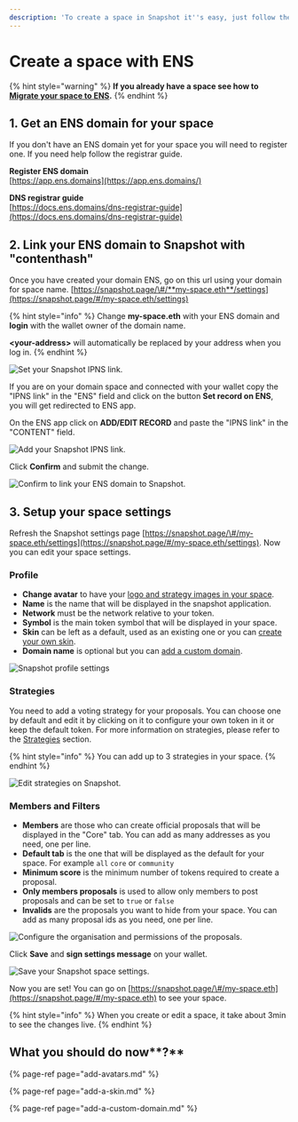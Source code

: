 ```yaml
---
description: 'To create a space in Snapshot it''s easy, just follow these steps.'
---
```


# Create a space with ENS

{% hint style="warning" %}
**If you already have a space see how to** [**Migrate your space to ENS**](migrate-your-space-to-ens.md)**.**
{% endhint %}

## 1. Get an ENS domain for your space

If you don't have an ENS domain yet for your space you will need to register one. If you need help follow the registrar guide.

**Register ENS domain**  
[https://app.ens.domains](https://app.ens.domains/)

**DNS registrar guide**  
[https://docs.ens.domains/dns-registrar-guide](https://docs.ens.domains/dns-registrar-guide)

## 2. Link your ENS domain to Snapshot with "contenthash"

Once you have created your domain ENS, go on this url using your domain for space name. [https://snapshot.page/\#/**my-space.eth**/settings](https://snapshot.page/#/my-space.eth/settings)

{% hint style="info" %}
Change **my-space.eth** with your ENS domain and **login** with the wallet owner of the domain name.

**&lt;your-address&gt;** will automatically be replaced by your address when you log in.
{% endhint %}

![Set your Snapshot IPNS link.](../.gitbook/assets/capture-de-cran-2020-12-20-a-11.09.23.png)

If you are on your domain space and connected with your wallet copy the "IPNS link" in the "ENS" field and click on the button **Set record on ENS**, you will get redirected to ENS app.

On the ENS app click on **ADD/EDIT RECORD** and paste the "IPNS link" in the "CONTENT" field.

![Add your Snapshot IPNS link.](../.gitbook/assets/image%20%283%29.png)

Click **Confirm** and submit the change.

![Confirm to link your ENS domain to Snapshot.](../.gitbook/assets/image%20%285%29.png)

## **3. Setup your space settings**

Refresh the Snapshot settings page [https://snapshot.page/\#/my-space.eth/settings](https://snapshot.page/#/my-space.eth/settings). Now you can edit your space settings.

### Profile

* **Change avatar** to have your [logo and strategy images in your space](add-avatars.md#add-your-space-logo-and-strategy-image-s).
* **Name** is the name that will be displayed in the snapshot application.
* **Network** must be the network relative to your token.
* **Symbol** is the main token symbol that will be displayed in your space. 
* **Skin** can be left as a default, used as an existing one or you can [create your own skin](add-a-skin.md#add-your-skin).
* **Domain name** is optional but you can [add a custom domain](add-a-custom-domain.md#add-a-custom-domain).

![Snapshot profile settings](../.gitbook/assets/capture-de-cran-2020-12-20-a-11.47.31.png)

### **Strategies**

You need to add a voting strategy for your proposals. You can choose one by default and edit it by clicking on it to configure your own token in it or keep the default token. For more information on strategies, please refer to the [Strategies](../strategies.md) section.

{% hint style="info" %}
You can add up to 3 strategies in your space.
{% endhint %}

![Edit strategies on Snapshot.](../.gitbook/assets/capture-de-cran-2020-12-20-a-12.19.09.png)

### Members and Filters

* **Members** are those who can create official proposals that will be displayed in the "Core" tab. You can add as many addresses as you need, one per line.
* **Default tab** is the one that will be displayed as the default for your space. For example `all` `core` or `community`
* **Minimum score** is the minimum number of tokens required to create a proposal.
* **Only members proposals** is used to allow only members to post proposals and can be set to `true` or `false`
* **Invalids** are the proposals you want to hide from your space. You can add as many proposal ids as you need, one per line.

![Configure the organisation and permissions of the proposals.](../.gitbook/assets/capture-de-cran-2020-12-20-a-12.25.49.png)

Click **Save** and **sign settings message** on your wallet.

![Save your Snapshot space settings.](../.gitbook/assets/capture-de-cran-2020-12-20-a-12.43.25.png)

Now you are set! You can go on [https://snapshot.page/\#/my-space.eth](https://snapshot.page/#/my-space.eth) to see your space.

{% hint style="info" %}
When you create or edit a space, it take about 3min to see the changes live.
{% endhint %}

## What you should do now**?**

{% page-ref page="add-avatars.md" %}

{% page-ref page="add-a-skin.md" %}

{% page-ref page="add-a-custom-domain.md" %}

